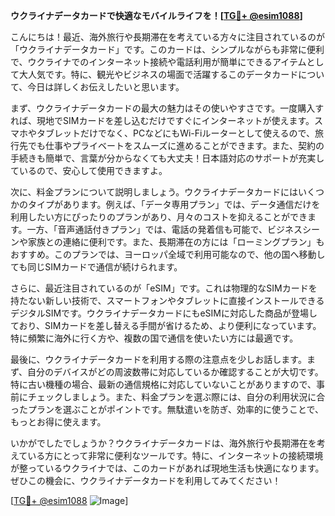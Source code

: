 **ウクライナデータカードで快適なモバイルライフを！[[TG💪+ @esim1088](https://t.me/s/esim1088)]**

こんにちは！最近、海外旅行や長期滞在を考えている方々に注目されているのが「ウクライナデータカード」です。このカードは、シンプルながらも非常に便利で、ウクライナでのインターネット接続や電話利用が簡単にできるアイテムとして大人気です。特に、観光やビジネスの場面で活躍するこのデータカードについて、今日は詳しくお伝えしたいと思います。

まず、ウクライナデータカードの最大の魅力はその使いやすさです。一度購入すれば、現地でSIMカードを差し込むだけですぐにインターネットが使えます。スマホやタブレットだけでなく、PCなどにもWi-Fiルーターとして使えるので、旅行先でも仕事やプライベートをスムーズに進めることができます。また、契約の手続きも簡単で、言葉が分からなくても大丈夫！日本語対応のサポートが充実しているので、安心して使用できますよ。

次に、料金プランについて説明しましょう。ウクライナデータカードにはいくつかのタイプがあります。例えば、「データ専用プラン」では、データ通信だけを利用したい方にぴったりのプランがあり、月々のコストを抑えることができます。一方、「音声通話付きプラン」では、電話の発着信も可能で、ビジネスシーンや家族との連絡に便利です。また、長期滞在の方には「ローミングプラン」もおすすめ。このプランでは、ヨーロッパ全域で利用可能なので、他の国へ移動しても同じSIMカードで通信が続けられます。

さらに、最近注目されているのが「eSIM」です。これは物理的なSIMカードを持たない新しい技術で、スマートフォンやタブレットに直接インストールできるデジタルSIMです。ウクライナデータカードにもeSIMに対応した商品が登場しており、SIMカードを差し替える手間が省けるため、より便利になっています。特に頻繁に海外に行く方や、複数の国で通信を使いたい方には最適です。

最後に、ウクライナデータカードを利用する際の注意点を少しお話します。まず、自分のデバイスがどの周波数帯に対応しているか確認することが大切です。特に古い機種の場合、最新の通信規格に対応していないことがありますので、事前にチェックしましょう。また、料金プランを選ぶ際には、自分の利用状況に合ったプランを選ぶことがポイントです。無駄遣いを防ぎ、効率的に使うことで、もっとお得に使えます。

いかがでしたでしょうか？ウクライナデータカードは、海外旅行や長期滞在を考えている方にとって非常に便利なツールです。特に、インターネットの接続環境が整っているウクライナでは、このカードがあれば現地生活も快適になります。ぜひこの機会に、ウクライナデータカードを利用してみてください！

[[TG💪+ @esim1088](https://t.me/s/esim1088) ![Image](https://i.postimg.cc/Y0z9fWf4/image.png)]